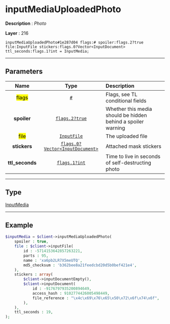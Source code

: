 # inputMediaUploadedPhoto

**Description** : *Photo*

**Layer** : 216

```tl
inputMediaUploadedPhoto#1e287d04 flags:# spoiler:flags.2?true file:InputFile stickers:flags.0?Vector<InputDocument> ttl_seconds:flags.1?int = InputMedia;
```

---

## Parameters

| Name | Type | Description |
| :---: | :---: | :--- |
| <mark>flags</mark> | [`#`](type/#) | Flags, see TL conditional fields |
| **spoiler** | [`flags.2?true`](type/true) | Whether this media should be hidden behind a spoiler warning |
| <mark>file</mark> | [`InputFile`](type/InputFile) | The uploaded file |
| **stickers** | [`flags.0?Vector<InputDocument>`](type/InputDocument) | Attached mask stickers |
| **ttl_seconds** | [`flags.1?int`](type/int) | Time to live in seconds of self-destructing photo |

---

## Type

[InputMedia](type/InputMedia)

---

## Example

```php
$inputMedia = $client->inputMediaUploadedPhoto(
	spoiler : true,
	file : $client->inputFile(
		id : -5714153642857263221,
		parts : 95,
		name : 'xa6pb2LR7X5meUTQ',
		md5_checksum : 'b362bee8a21feedcbd20d5b0bef421e4',
	),
	stickers : array(
		$client->inputDocumentEmpty(),
		$client->inputDocument(
			id : -9176797935200894649,
			access_hash : 9102774426005498449,
			file_reference : "\x4c\x69\x76\x65\x50\x72\x6f\x74\x6f",
		),
	),
	ttl_seconds : 19,
);
```